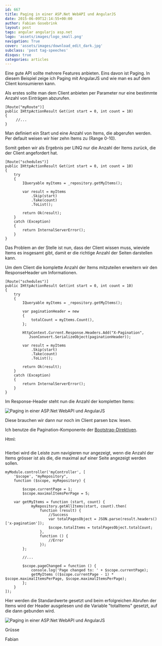 ```yaml
---
id: 667
title: Paging in einer ASP.Net WebAPI und AngularJS
date: 2015-06-09T12:14:55+00:00
author: Fabian Gosebrink
layout: post
tags: angular angularjs asp.net 
logo: 'assets/images/logo_small.png'
navigation: True
cover: 'assets/images/download_edit_dark.jpg'
subclass: 'post tag-speeches'
disqus: true
categories: articles
---
```


Eine gute API sollte mehrere Features anbieten. Eins davon ist Paging. In diesem Beispiel zeige ich Paging mit AngularJS und wie man es auf dem Client konsumieren kann.

Als erstes sollte man dem Client anbieten per Parameter nur eine bestimmte Anzahl von Einträgen abzurufen.

<pre><code class="cs">[Route("myRoute")]
public IHttpActionResult Get(int start = 0, int count = 10)
{
     //...
}</code></pre>

Man definiert ein Start und eine Anzahl von Items, die abgerufen werden. Per default weisen wir hier zehn Items zu (Range 0-10).

Somit geben wir als Ergebnis per LINQ nur die Anzahl der Items zurück, die der Client angefordert hat.

<pre><code class="xml">[Route("schedules")]
public IHttpActionResult Get(int start = 0, int count = 10)
{
	try
	{
		IQueryable<MyItem> myItems = _repository.getMyItems();

		var result = myItems
			.Skip(start)
			.Take(count)
			.ToList();

		return Ok(result);
	}
	catch (Exception)
	{
		return InternalServerError();
	}
}</code></pre>

Das Problem an der Stelle ist nun, dass der Client wissen muss, wieviele Items es insgesamt gibt, damit er die richtige Anzahl der Seiten darstellen kann.

Um dem Client die komplette Anzahl der Items mitzuteilen erweitern wir den ResponseHeader um Informationen.

<pre><code class="xml">[Route("schedules")]
public IHttpActionResult Get(int start = 0, int count = 10)
{
	try
	{
		IQueryable<MyItem> myItems = _repository.getMyItems();
	
		var paginationHeader = new
		{
			totalCount = myItems.Count(),
		};

		HttpContext.Current.Response.Headers.Add("X-Pagination",
		   JsonConvert.SerializeObject(paginationHeader));

		var result = myItems
			.Skip(start)
			.Take(count)
			.ToList();

		return Ok(result);
	}
	catch (Exception)
	{
		return InternalServerError();
	}
}</code></pre>

Im Response-Header steht nun die Anzahl der kompletten Items:

![Paging in einer ASP.Net WebAPI und AngularJS]({{site.baseurl}}assets/articles/2015-06-09/80b7bcb0-d187-44ea-8d36-4bce4da4ab3a.png)

Diese brauchen wir dann nur noch im Client parsen bzw. lesen.

Ich benutze die Pagination-Komponente der [Bootstrap-Direktiven](https://angular-ui.github.io/bootstrap/#/pagination).

Html:

<pre><code class="xml"><pagination 
ng-show="totalItems > maximalItemsPerPage" 
items-per-page="maximalItemsPerPage" 
total-items="totalItems" 
ng-model="currentPage" 
ng-change="pageChanged()"></pagination></code></pre>

Hierbei wird die Leiste zum navigieren nur angezeigt, wenn die Anzahl der Items grösser ist als die, die maximal auf einer Seite angezeigt werden sollen.

<pre><code class="javascript">myModule.controller('myController', [
    '$scope', "myRepository",
    function ($scope, myRepository) {

        $scope.currentPage = 1;
        $scope.maximalItemsPerPage = 5;

	var getMyItems = function (start, count) {
            myRepository.getAllItems(start, count).then(
                function (result) {
                    //Success
                    var totalPagesObject = JSON.parse(result.headers()['x-pagination']);
                    $scope.totalItems = totalPagesObject.totalCount;
                },
                function () {
                    //Error
                });
        };

		//...
     
        $scope.pageChanged = function () {
            console.log('Page changed to: ' + $scope.currentPage);
            getMyItems (($scope.currentPage - 1) * $scope.maximalItemsPerPage, $scope.maximalItemsPerPage);
        };
    }
]);
</code></pre>

Hier werden die Standardwerte gesetzt und beim erfolgreichen Abrufen der Items wird der Header ausgelesen und die Variable "totalItems" gesetzt, auf die dann gebunden wird.

![Paging in einer ASP.Net WebAPI und AngularJS]({{site.baseurl}}assets/articles/2015-06-09/308ca04c-abb0-4292-ae94-45693b5f4832.png)

Grüsse

Fabian
